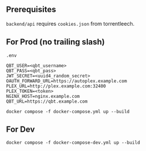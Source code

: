 ## Prerequisites

`backend/api` requires `cookies.json` from torrentleech.

## For Prod (no trailing slash)

`.env`
```
QBT_USER=<qbt_username>
QBT_PASS=<qbt_pass>
JWT_SECRET=<uuid4_random_secret>
OAUTH_FORWARD_URL=https://autoplex.example.com
PLEX_URL=http://plex.example.com:32400
PLEX_TOKEN=<token>
NGINX_HOST=nginx.example.com
QBT_URL=https://qbt.example.com
```

```
docker compose -f docker-compose.yml up --build
```

## For Dev

```
docker compose -f docker-compose-dev.yml up --build
```

